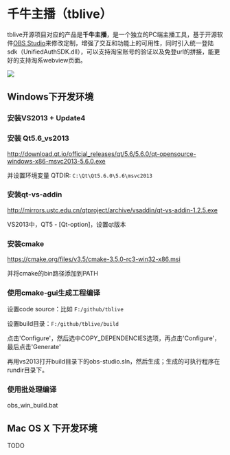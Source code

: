 
千牛主播（tblive）
====

tblive开源项目对应的产品是**千牛主播**，是一个独立的PC端主播工具，基于开源软件[OBS Studio](https://github.com/jp9000/obs-studio)来修改定制，增强了交互和功能上的可用性，同时引入统一登陆sdk（UnifiedAuthSDK.dll），可以支持淘宝账号的验证以及免登url的拼接，能更好的支持淘系webview页面。

![](https://raw.githubusercontent.com/alibaba/tblive/master/docs/images/tblive_view.jpg)

## Windows下开发环境

### 安装VS2013 + Update4

### 安装 Qt5.6_vs2013
http://download.qt.io/official_releases/qt/5.6/5.6.0/qt-opensource-windows-x86-msvc2013-5.6.0.exe

并设置环境变量 QTDIR: `C:\Qt\Qt5.6.0\5.6\msvc2013`

### 安装qt-vs-addin
http://mirrors.ustc.edu.cn/qtproject/archive/vsaddin/qt-vs-addin-1.2.5.exe

VS2013中，QT5 - [Qt-option]，设置qt版本

### 安装cmake
https://cmake.org/files/v3.5/cmake-3.5.0-rc3-win32-x86.msi

并将cmake的bin路径添加到PATH

### 使用cmake-gui生成工程编译

设置code source：比如 `F:/github/tblive`

设置build目录：`F:/github/tblive/build`

点击'Configure'，然后选中COPY_DEPENDENCIES选项，再点击'Configure'，最后点击'Generate'

再用vs2013打开build目录下的obs-studio.sln，然后生成；生成的可执行程序在rundir目录下。


### 使用批处理编译

obs_win_build.bat



## Mac OS X 下开发环境
TODO

